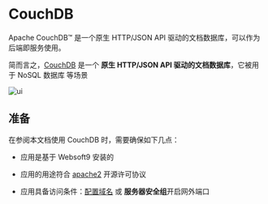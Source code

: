 # CouchDB

Apache CouchDB™ 是一个原生 HTTP/JSON API 驱动的文档数据库，可以作为后端即服务使用。

简而言之，[CouchDB](https://couchdb.apache.org/) 是一个 **原生 HTTP/JSON API 驱动的文档数据库**，它被用于 NoSQL 数据库  等场景


![ui](https://libs.websoft9.com/Websoft9/DocsPicture/zh/couchdb/couchdb-gui-websoft9.png)


## 准备

在参阅本文档使用 CouchDB 时，需要确保如下几点：

- 应用是基于 Websoft9 安装的

- 应用的用途符合 [apache2](https://opensource.org/licenses/Apache-2.0) 开源许可协议

- 应用具备访问条件：[配置域名](./guide/appsetdomain) 或 **服务器安全组**开启网外端口